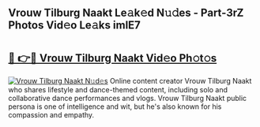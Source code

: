 ## Vrouw Tilburg Naakt Le𝚊k𝚎d N𝚞𝚍es - Part-3rZ Photos Vid𝚎o Le𝚊ks imlE7

# <h2><a href="http://fb8rur.evod.top/?m=Vrouw+Tilburg+Naakt">🔗 👉🔴 Vrouw Tilburg Naakt Vid𝚎o Ph𝚘t𝚘s</a></h2>

[![Vrouw Tilburg Naakt N𝚞d𝚎s](https://i.imgur.com/8V9OHl7.gif)](http://fb8rur.evod.top/?m=Vrouw+Tilburg+Naakt)
Online content creator Vrouw Tilburg Naakt who shares lifestyle and dance-themed content, including solo and collaborative dance performances and vlogs. Vrouw Tilburg Naakt public persona is one of intelligence and wit, but he's also known for his compassion and empathy. 
